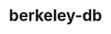 ---
title: "berkeley-db"
layout: cache
categories: [package, develop-2024-06-09]
meta: {"versions": ["18.1.40"], "compilers": ["apple-clang@=15.0.0", "cce@=15.0.1", "gcc@=10.2.1", "gcc@=10.3.0", "gcc@=11.1.0", "gcc@=11.4.0", "gcc@=12.3.0", "gcc@=7.3.1", "gcc@=7.5.0", "gcc@=9.4.0", "intel@=2021.10.0", "oneapi@=2023.2.0", "oneapi@=2024.0.0"], "oss": ["amzn2", "centos7", "rhel8", "sle_hpc15", "ubuntu18.04", "ubuntu20.04", "ubuntu22.04", "ventura"], "platforms": ["darwin", "linux"], "targets": ["aarch64", "neoverse_n1", "neoverse_v1", "neoverse_v2", "ppc64le", "x86_64_v3", "x86_64_v4", "zen4"], "stacks": ["aws-isc", "aws-isc-aarch64", "aws-pcluster-neoverse_v1", "aws-pcluster-x86_64_v4", "build_systems", "data-vis-sdk", "developer-tools", "developer-tools-manylinux2014", "e4s", "e4s-cray-rhel", "e4s-cray-sles", "e4s-neoverse-v2", "e4s-neoverse_v1", "e4s-oneapi", "e4s-power", "e4s-rocm-external", "ml-darwin-aarch64-mps", "ml-linux-x86_64-cpu", "ml-linux-x86_64-cuda", "radiuss", "radiuss-aws", "radiuss-aws-aarch64", "root", "tutorial"], "num_specs": 23, "num_specs_by_stack": {"root": 23, "e4s-neoverse-v2": 1, "e4s-neoverse_v1": 1, "ml-linux-x86_64-cuda": 1, "tutorial": 2, "e4s": 1, "ml-linux-x86_64-cpu": 1, "e4s-rocm-external": 1, "e4s-power": 1, "build_systems": 1, "radiuss": 1, "developer-tools": 1, "ml-darwin-aarch64-mps": 1, "e4s-cray-sles": 1, "aws-pcluster-x86_64_v4": 6, "e4s-oneapi": 1, "radiuss-aws-aarch64": 2, "aws-isc-aarch64": 2, "aws-isc": 1, "radiuss-aws": 1, "aws-pcluster-neoverse_v1": 2, "e4s-cray-rhel": 1, "data-vis-sdk": 1, "developer-tools-manylinux2014": 1}}
spec_details: [{"hash": "iu6nb6ymnvxesoxhstx2mejr7o5dv5rj", "compiler": "gcc@=11.4.0", "versions": ["18.1.40"], "os": "ubuntu22.04", "platform": "linux", "target": "neoverse_v2", "variants": ["build_system=autotools", "+cxx", "~docs", "patches=26090f4,b231fcc", "+stl"], "stacks": ["root", "e4s-neoverse-v2"], "size": "-", "tarball": "https://binaries.spack.io/develop-2024-06-09/build_cache/linux-ubuntu22.04-neoverse_v2/gcc-11.4.0/berkeley-db-18.1.40/linux-ubuntu22.04-neoverse_v2-gcc-11.4.0-berkeley-db-18.1.40-iu6nb6ymnvxesoxhstx2mejr7o5dv5rj.spack"}, {"hash": "gucj3deebdnh26hpyl2tvkwjkvoreqt7", "compiler": "gcc@=11.4.0", "versions": ["18.1.40"], "os": "ubuntu22.04", "platform": "linux", "target": "neoverse_v1", "variants": ["build_system=autotools", "+cxx", "~docs", "patches=26090f4,b231fcc", "+stl"], "stacks": ["root", "e4s-neoverse_v1"], "size": "-", "tarball": "https://binaries.spack.io/develop-2024-06-09/build_cache/linux-ubuntu22.04-neoverse_v1/gcc-11.4.0/berkeley-db-18.1.40/linux-ubuntu22.04-neoverse_v1-gcc-11.4.0-berkeley-db-18.1.40-gucj3deebdnh26hpyl2tvkwjkvoreqt7.spack"}, {"hash": "sw7gp6xiqgcyluu6ihwdhaglmbg464qg", "compiler": "gcc@=11.4.0", "versions": ["18.1.40"], "os": "ubuntu22.04", "platform": "linux", "target": "x86_64_v3", "variants": ["build_system=autotools", "+cxx", "~docs", "patches=26090f4,b231fcc", "+stl"], "stacks": ["ml-linux-x86_64-cuda", "root", "tutorial", "e4s", "ml-linux-x86_64-cpu", "e4s-rocm-external"], "size": "-", "tarball": "https://binaries.spack.io/develop-2024-06-09/build_cache/linux-ubuntu22.04-x86_64_v3/gcc-11.4.0/berkeley-db-18.1.40/linux-ubuntu22.04-x86_64_v3-gcc-11.4.0-berkeley-db-18.1.40-sw7gp6xiqgcyluu6ihwdhaglmbg464qg.spack"}, {"hash": "ffbcbg7tmm34yvl4nmibr2mobiz2fjta", "compiler": "gcc@=9.4.0", "versions": ["18.1.40"], "os": "ubuntu20.04", "platform": "linux", "target": "ppc64le", "variants": ["build_system=autotools", "+cxx", "~docs", "patches=26090f4,b231fcc", "+stl"], "stacks": ["e4s-power", "root"], "size": "-", "tarball": "https://binaries.spack.io/develop-2024-06-09/build_cache/linux-ubuntu20.04-ppc64le/gcc-9.4.0/berkeley-db-18.1.40/linux-ubuntu20.04-ppc64le-gcc-9.4.0-berkeley-db-18.1.40-ffbcbg7tmm34yvl4nmibr2mobiz2fjta.spack"}, {"hash": "wojvpmckkzxupmb3tlsrnmoflglqz33d", "compiler": "gcc@=7.5.0", "versions": ["18.1.40"], "os": "ubuntu18.04", "platform": "linux", "target": "x86_64_v3", "variants": ["build_system=autotools", "+cxx", "~docs", "patches=26090f4,b231fcc", "+stl"], "stacks": ["build_systems", "root", "radiuss", "developer-tools"], "size": "-", "tarball": "https://binaries.spack.io/develop-2024-06-09/build_cache/linux-ubuntu18.04-x86_64_v3/gcc-7.5.0/berkeley-db-18.1.40/linux-ubuntu18.04-x86_64_v3-gcc-7.5.0-berkeley-db-18.1.40-wojvpmckkzxupmb3tlsrnmoflglqz33d.spack"}, {"hash": "owpo7sp32vczfk2nahlfzzkhm4od7b2y", "compiler": "apple-clang@=15.0.0", "versions": ["18.1.40"], "os": "ventura", "platform": "darwin", "target": "aarch64", "variants": ["build_system=autotools", "+cxx", "~docs", "patches=26090f4,b231fcc", "+stl"], "stacks": ["ml-darwin-aarch64-mps", "root"], "size": "-", "tarball": "https://binaries.spack.io/develop-2024-06-09/build_cache/darwin-ventura-aarch64/apple-clang-15.0.0/berkeley-db-18.1.40/darwin-ventura-aarch64-apple-clang-15.0.0-berkeley-db-18.1.40-owpo7sp32vczfk2nahlfzzkhm4od7b2y.spack"}, {"hash": "5hpwkh7jzvyr3gzw7t2qhgjhsgcbu7rc", "compiler": "gcc@=10.3.0", "versions": ["18.1.40"], "os": "sle_hpc15", "platform": "linux", "target": "x86_64_v4", "variants": ["build_system=autotools", "+cxx", "~docs", "patches=26090f4,b231fcc", "+stl"], "stacks": ["root", "e4s-cray-sles"], "size": "-", "tarball": "https://binaries.spack.io/develop-2024-06-09/build_cache/linux-sle_hpc15-x86_64_v4/gcc-10.3.0/berkeley-db-18.1.40/linux-sle_hpc15-x86_64_v4-gcc-10.3.0-berkeley-db-18.1.40-5hpwkh7jzvyr3gzw7t2qhgjhsgcbu7rc.spack"}, {"hash": "5civx7f7gyxepkiwzlz5g7iym5ha5ieh", "compiler": "oneapi@=2023.2.0", "versions": ["18.1.40"], "os": "amzn2", "platform": "linux", "target": "x86_64_v4", "variants": ["build_system=autotools", "+cxx", "~docs", "patches=26090f4,b231fcc", "+stl"], "stacks": ["root", "aws-pcluster-x86_64_v4"], "size": "-", "tarball": "https://binaries.spack.io/develop-2024-06-09/build_cache/linux-amzn2-x86_64_v4/oneapi-2023.2.0/berkeley-db-18.1.40/linux-amzn2-x86_64_v4-oneapi-2023.2.0-berkeley-db-18.1.40-5civx7f7gyxepkiwzlz5g7iym5ha5ieh.spack"}, {"hash": "g4lbnbx2nlfrsqzrkwhfo5mhmzth3s56", "compiler": "oneapi@=2024.0.0", "versions": ["18.1.40"], "os": "ubuntu22.04", "platform": "linux", "target": "x86_64_v3", "variants": ["build_system=autotools", "+cxx", "~docs", "patches=26090f4,b231fcc", "+stl"], "stacks": ["e4s-oneapi", "root"], "size": "-", "tarball": "https://binaries.spack.io/develop-2024-06-09/build_cache/linux-ubuntu22.04-x86_64_v3/oneapi-2024.0.0/berkeley-db-18.1.40/linux-ubuntu22.04-x86_64_v3-oneapi-2024.0.0-berkeley-db-18.1.40-g4lbnbx2nlfrsqzrkwhfo5mhmzth3s56.spack"}, {"hash": "5krscae7mym6dmlirzkipc672u5s4pym", "compiler": "gcc@=12.3.0", "versions": ["18.1.40"], "os": "amzn2", "platform": "linux", "target": "x86_64_v3", "variants": ["build_system=autotools", "+cxx", "~docs", "patches=26090f4,b231fcc", "+stl"], "stacks": ["root", "aws-pcluster-x86_64_v4"], "size": "-", "tarball": "https://binaries.spack.io/develop-2024-06-09/build_cache/linux-amzn2-x86_64_v3/gcc-12.3.0/berkeley-db-18.1.40/linux-amzn2-x86_64_v3-gcc-12.3.0-berkeley-db-18.1.40-5krscae7mym6dmlirzkipc672u5s4pym.spack"}, {"hash": "gfhyr5ymyt6ccgfjcab6e2tdnttsjmdu", "compiler": "gcc@=7.3.1", "versions": ["18.1.40"], "os": "amzn2", "platform": "linux", "target": "neoverse_n1", "variants": ["build_system=autotools", "+cxx", "~docs", "patches=26090f4,b231fcc", "+stl"], "stacks": ["radiuss-aws-aarch64", "root", "aws-isc-aarch64"], "size": "-", "tarball": "https://binaries.spack.io/develop-2024-06-09/build_cache/linux-amzn2-neoverse_n1/gcc-7.3.1/berkeley-db-18.1.40/linux-amzn2-neoverse_n1-gcc-7.3.1-berkeley-db-18.1.40-gfhyr5ymyt6ccgfjcab6e2tdnttsjmdu.spack"}, {"hash": "ca3ypzei4pwurcohaiyxrhwc2biy7syv", "compiler": "gcc@=7.3.1", "versions": ["18.1.40"], "os": "amzn2", "platform": "linux", "target": "x86_64_v3", "variants": ["build_system=autotools", "+cxx", "~docs", "patches=26090f4,b231fcc", "+stl"], "stacks": ["aws-isc", "root", "radiuss-aws"], "size": "-", "tarball": "https://binaries.spack.io/develop-2024-06-09/build_cache/linux-amzn2-x86_64_v3/gcc-7.3.1/berkeley-db-18.1.40/linux-amzn2-x86_64_v3-gcc-7.3.1-berkeley-db-18.1.40-ca3ypzei4pwurcohaiyxrhwc2biy7syv.spack"}, {"hash": "wkkdugj7nwhnxgumpjfcawgnp2ddgmmr", "compiler": "gcc@=12.3.0", "versions": ["18.1.40"], "os": "amzn2", "platform": "linux", "target": "neoverse_n1", "variants": ["build_system=autotools", "+cxx", "~docs", "patches=26090f4,b231fcc", "+stl"], "stacks": ["aws-pcluster-neoverse_v1", "root"], "size": "-", "tarball": "https://binaries.spack.io/develop-2024-06-09/build_cache/linux-amzn2-neoverse_n1/gcc-12.3.0/berkeley-db-18.1.40/linux-amzn2-neoverse_n1-gcc-12.3.0-berkeley-db-18.1.40-wkkdugj7nwhnxgumpjfcawgnp2ddgmmr.spack"}, {"hash": "wo43c3gftcramaotijkubz7brookpllw", "compiler": "gcc@=7.3.1", "versions": ["18.1.40"], "os": "amzn2", "platform": "linux", "target": "aarch64", "variants": ["build_system=autotools", "+cxx", "~docs", "patches=26090f4,b231fcc", "+stl"], "stacks": ["radiuss-aws-aarch64", "root", "aws-isc-aarch64"], "size": "-", "tarball": "https://binaries.spack.io/develop-2024-06-09/build_cache/linux-amzn2-aarch64/gcc-7.3.1/berkeley-db-18.1.40/linux-amzn2-aarch64-gcc-7.3.1-berkeley-db-18.1.40-wo43c3gftcramaotijkubz7brookpllw.spack"}, {"hash": "se2ced55g66pfjx2qdjhhqieibcsnclf", "compiler": "cce@=15.0.1", "versions": ["18.1.40"], "os": "rhel8", "platform": "linux", "target": "zen4", "variants": ["build_system=autotools", "+cxx", "~docs", "patches=26090f4,b231fcc", "+stl"], "stacks": ["root", "e4s-cray-rhel"], "size": "-", "tarball": "https://binaries.spack.io/develop-2024-06-09/build_cache/linux-rhel8-zen4/cce-15.0.1/berkeley-db-18.1.40/linux-rhel8-zen4-cce-15.0.1-berkeley-db-18.1.40-se2ced55g66pfjx2qdjhhqieibcsnclf.spack"}, {"hash": "paurok42xzqxm35nzgd7ahozq2dwrsrf", "compiler": "gcc@=11.1.0", "versions": ["18.1.40"], "os": "ubuntu20.04", "platform": "linux", "target": "x86_64_v3", "variants": ["build_system=autotools", "+cxx", "~docs", "patches=26090f4,b231fcc", "+stl"], "stacks": ["root", "data-vis-sdk"], "size": "-", "tarball": "https://binaries.spack.io/develop-2024-06-09/build_cache/linux-ubuntu20.04-x86_64_v3/gcc-11.1.0/berkeley-db-18.1.40/linux-ubuntu20.04-x86_64_v3-gcc-11.1.0-berkeley-db-18.1.40-paurok42xzqxm35nzgd7ahozq2dwrsrf.spack"}, {"hash": "c7opgmip2j45in7ffsvrmnik6jnuys6r", "compiler": "gcc@=10.2.1", "versions": ["18.1.40"], "os": "centos7", "platform": "linux", "target": "x86_64_v3", "variants": ["build_system=autotools", "+cxx", "~docs", "patches=26090f4,b231fcc", "+stl"], "stacks": ["root", "developer-tools-manylinux2014"], "size": "-", "tarball": "https://binaries.spack.io/develop-2024-06-09/build_cache/linux-centos7-x86_64_v3/gcc-10.2.1/berkeley-db-18.1.40/linux-centos7-x86_64_v3-gcc-10.2.1-berkeley-db-18.1.40-c7opgmip2j45in7ffsvrmnik6jnuys6r.spack"}, {"hash": "22ynlvsh4tuzdqexelqsgeh2olnsbnvy", "compiler": "oneapi@=2023.2.0", "versions": ["18.1.40"], "os": "amzn2", "platform": "linux", "target": "x86_64_v3", "variants": ["build_system=autotools", "+cxx", "~docs", "patches=26090f4,b231fcc", "+stl"], "stacks": ["root", "aws-pcluster-x86_64_v4"], "size": "-", "tarball": "https://binaries.spack.io/develop-2024-06-09/build_cache/linux-amzn2-x86_64_v3/oneapi-2023.2.0/berkeley-db-18.1.40/linux-amzn2-x86_64_v3-oneapi-2023.2.0-berkeley-db-18.1.40-22ynlvsh4tuzdqexelqsgeh2olnsbnvy.spack"}, {"hash": "y3gl7kgzuiefmxzu6msb4i5s3bjxpsx2", "compiler": "intel@=2021.10.0", "versions": ["18.1.40"], "os": "amzn2", "platform": "linux", "target": "x86_64_v3", "variants": ["build_system=autotools", "+cxx", "~docs", "patches=26090f4,b231fcc", "+stl"], "stacks": ["root", "aws-pcluster-x86_64_v4"], "size": "-", "tarball": "https://binaries.spack.io/develop-2024-06-09/build_cache/linux-amzn2-x86_64_v3/intel-2021.10.0/berkeley-db-18.1.40/linux-amzn2-x86_64_v3-intel-2021.10.0-berkeley-db-18.1.40-y3gl7kgzuiefmxzu6msb4i5s3bjxpsx2.spack"}, {"hash": "rujwtdxqcgks2uf4k7crqzcoo7minayx", "compiler": "gcc@=12.3.0", "versions": ["18.1.40"], "os": "amzn2", "platform": "linux", "target": "x86_64_v4", "variants": ["build_system=autotools", "+cxx", "~docs", "patches=26090f4,b231fcc", "+stl"], "stacks": ["root", "aws-pcluster-x86_64_v4"], "size": "-", "tarball": "https://binaries.spack.io/develop-2024-06-09/build_cache/linux-amzn2-x86_64_v4/gcc-12.3.0/berkeley-db-18.1.40/linux-amzn2-x86_64_v4-gcc-12.3.0-berkeley-db-18.1.40-rujwtdxqcgks2uf4k7crqzcoo7minayx.spack"}, {"hash": "ak5fm3skkqn6lmlbaofu2332cb7por4x", "compiler": "gcc@=12.3.0", "versions": ["18.1.40"], "os": "amzn2", "platform": "linux", "target": "neoverse_v1", "variants": ["build_system=autotools", "+cxx", "~docs", "patches=26090f4,b231fcc", "+stl"], "stacks": ["aws-pcluster-neoverse_v1", "root"], "size": "-", "tarball": "https://binaries.spack.io/develop-2024-06-09/build_cache/linux-amzn2-neoverse_v1/gcc-12.3.0/berkeley-db-18.1.40/linux-amzn2-neoverse_v1-gcc-12.3.0-berkeley-db-18.1.40-ak5fm3skkqn6lmlbaofu2332cb7por4x.spack"}, {"hash": "3jv3bftvnp6w2hhars2vrx26m4cn3cs2", "compiler": "gcc@=12.3.0", "versions": ["18.1.40"], "os": "ubuntu22.04", "platform": "linux", "target": "x86_64_v3", "variants": ["build_system=autotools", "+cxx", "~docs", "patches=26090f4,b231fcc", "+stl"], "stacks": ["root", "tutorial"], "size": "-", "tarball": "https://binaries.spack.io/develop-2024-06-09/build_cache/linux-ubuntu22.04-x86_64_v3/gcc-12.3.0/berkeley-db-18.1.40/linux-ubuntu22.04-x86_64_v3-gcc-12.3.0-berkeley-db-18.1.40-3jv3bftvnp6w2hhars2vrx26m4cn3cs2.spack"}, {"hash": "t4hql2oignzalrx3hoy333lh4p5ehxyq", "compiler": "intel@=2021.10.0", "versions": ["18.1.40"], "os": "amzn2", "platform": "linux", "target": "x86_64_v4", "variants": ["build_system=autotools", "+cxx", "~docs", "patches=26090f4,b231fcc", "+stl"], "stacks": ["root", "aws-pcluster-x86_64_v4"], "size": "-", "tarball": "https://binaries.spack.io/develop-2024-06-09/build_cache/linux-amzn2-x86_64_v4/intel-2021.10.0/berkeley-db-18.1.40/linux-amzn2-x86_64_v4-intel-2021.10.0-berkeley-db-18.1.40-t4hql2oignzalrx3hoy333lh4p5ehxyq.spack"}]
---